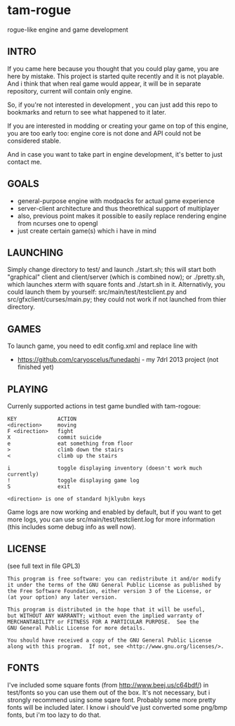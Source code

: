 tam-rogue
=========

rogue-like engine and game development

INTRO
-----
If you came here because you thought that you could play game, you are here
by mistake. This project is started quite recently and it is not playable.
And i think that when real game would appear, it will be in separate
repository, current will contain only engine.

So, if you're not interested in development , you can just add this repo to
bookmarks and return to see what happened to it later.

If you are interested in modding or creating your game on top of this engine,
you are too early too: engine core is not done and API could not be
considered stable.

And in case you want to take part in engine development, it's better to just
contact me.

GOALS
-----
* general-purpose engine with modpacks for actual game experience
* server-client architecture and thus theorethical support of multiplayer
* also, previous point makes it possible to easily replace rendering engine
from ncurses one to opengl
* just create certain game(s) which i have in mind

LAUNCHING
---------
Simply change directory to test/ and launch ./start.sh; this will start both
"graphical" client and client/server (which is combined now); or ./pretty.sh,
which launches xterm with square fonts and ./start.sh in it.
Alternativly, you could launch them by yourself: src/main/test/testclient.py
and src/gfxclient/curses/main.py; they could not work if not launched from
thier directory.

GAMES
-----
To launch game, you need to edit config.xml and replace line <path add=".."/>
with <path add="path-to-game-directory"/>

* https://github.com/caryoscelus/funedaphi - my 7drl 2013 project (not finished yet)

PLAYING
-------
Currenly supported actions in test game bundled with tam-rogoue:

    KEY             ACTION
    <direction>     moving
    F <direction>   fight
    X               commit suicide
    e               eat something from floor
    >               climb down the stairs
    <               climb up the stairs
    
    i               toggle displaying inventory (doesn't work much currently)
    !               toggle displaying game log
    S               exit

    <direction> is one of standard hjklyubn keys

Game logs are now working and enabled by default, but if you want to get more
logs, you can use src/main/test/testclient.log for more information (this
includes some debug info as well now).

LICENSE
-------
(see full text in file GPL3)

    This program is free software: you can redistribute it and/or modify
    it under the terms of the GNU General Public License as published by
    the Free Software Foundation, either version 3 of the License, or
    (at your option) any later version.

    This program is distributed in the hope that it will be useful,
    but WITHOUT ANY WARRANTY; without even the implied warranty of
    MERCHANTABILITY or FITNESS FOR A PARTICULAR PURPOSE.  See the
    GNU General Public License for more details.

    You should have received a copy of the GNU General Public License
    along with this program.  If not, see <http://www.gnu.org/licenses/>.

FONTS
-----
I've included some square fonts (from http://www.beej.us/c64bdf/) in test/fonts
so you can use them out of the box. It's not necessary, but i strongly recommend
using some sqare font. Probably some more pretty fonts will be included later.
I know i should've just converted some png/bmp fonts, but i'm too lazy to do that.
